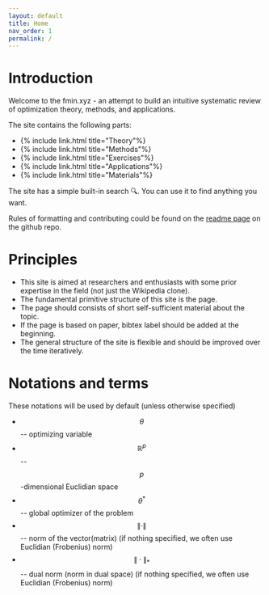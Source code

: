 ```yaml
---
layout: default
title: Home
nav_order: 1
permalink: /
---
```


# Introduction

Welcome to the fmin.xyz - an attempt to build an intuitive systematic review of optimization theory, methods, and applications.

The site contains the following parts:

* {% include link.html title="Theory"%}
* {% include link.html title="Methods"%}
* {% include link.html title="Exercises"%}
* {% include link.html title="Applications"%}
* {% include link.html title="Materials"%}

The site has a simple built-in search 🔍. You can use it to find anything you want.

Rules of formatting and contributing could be found on the [readme page](https://github.com/MerkulovDaniil/optim) on the github repo.

# Principles

* This site is aimed at researchers and enthusiasts with some prior expertise in the field (not just the Wikipedia clone).
* The fundamental primitive structure of this site is the page.
* The page should consists of short self-sufficient material about the topic.
* If the page is based on paper, bibtex label should be added at the beginning.
* The general structure of the site is flexible and should be improved over the time iteratively.

# Notations and terms

These notations will be used by default (unless otherwise specified)

* $$\theta$$ -- optimizing variable
* $$\mathbb{R}^p$$ -- $$p$$-dimensional Euclidian space
* $$\theta^*$$ -- global optimizer of the problem
* $$\| \cdot \|$$ -- norm of the vector(matrix) (if nothing specified, we often use Euclidian (Frobenius) norm)
* $$\| \cdot \|_*$$ -- dual norm (norm in dual space) (if nothing specified, we often use Euclidian (Frobenius) norm)